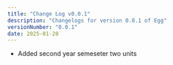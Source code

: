```yaml
---
title: "Change Log v0.0.1"
description: "Changelogs for version 0.0.1 of Egg"
versionNumber: "0.0.1"
date: 2025-01-28
---
```


[commet]: <> (The HTML for the preview getting-started/new)


- Added second year semeseter two units 